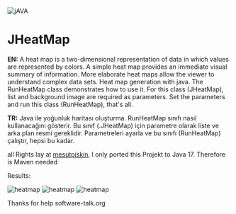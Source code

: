 ![jAVA](https://img.shields.io/badge/Language-Java-red.svg)
# JHeatMap

**EN:** A heat map is a two-dimensional representation of data in which values are represented by colors. A simple heat map provides an immediate visual summary of information. More elaborate heat maps allow the viewer to understand complex data sets. Heat map generation with java. The RunHeatMap class demonstrates how to use it. For this class (JHeatMap), list and background image are required as parameters. Set the parameters and run this class (RunHeatMap), that's all.

**TR:** Java ile yoğunluk haritası oluşturma. RunHeatMap sınıfı nasıl kullanacağını gösterir. Bu sınıf (.JHeatMap) için parametre olarak liste ve arka plan resmi gereklidir. Parametreleri ayarla ve bu sınıfı (RunHeatMap) çalıştır, hepsi bu kadar.

all Rights lay at [mesutpiskin](https://github.com/mesutpiski), I only ported this Projekt to Java 17. Therefore is Maven needed

Results:

![heatmap](http://i.imgur.com/W0YCvkM.png)
![heatmap](http://mesutpiskin.com/blog/wp-content/uploads/2018/04/heatmap-640x480.jpeg)
![heatmap](https://community.uservoice.com/wp-content/uploads/heatmap-f-shape-800x371.jpg)


Thanks for help software-talk.org
